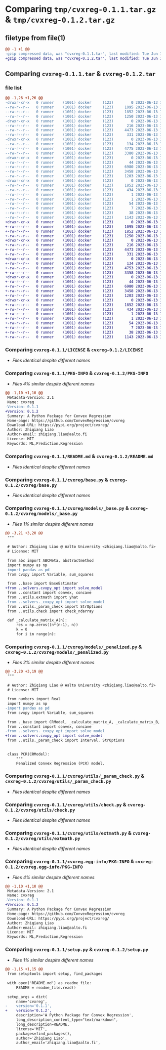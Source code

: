 # Comparing `tmp/cvxreg-0.1.1.tar.gz` & `tmp/cvxreg-0.1.2.tar.gz`

## filetype from file(1)

```diff
@@ -1 +1 @@
-gzip compressed data, was "cvxreg-0.1.1.tar", last modified: Tue Jun 13 14:58:18 2023, max compression
+gzip compressed data, was "cvxreg-0.1.2.tar", last modified: Tue Jun 13 15:21:05 2023, max compression
```

## Comparing `cvxreg-0.1.1.tar` & `cvxreg-0.1.2.tar`

### file list

```diff
@@ -1,26 +1,26 @@
-drwxr-xr-x   0 runner    (1001) docker     (123)        0 2023-06-13 14:58:18.185999 cvxreg-0.1.1/
--rw-r--r--   0 runner    (1001) docker     (123)     1095 2023-06-13 14:58:06.000000 cvxreg-0.1.1/LICENSE
--rw-r--r--   0 runner    (1001) docker     (123)     1852 2023-06-13 14:58:18.185999 cvxreg-0.1.1/PKG-INFO
--rw-r--r--   0 runner    (1001) docker     (123)     1250 2023-06-13 14:58:06.000000 cvxreg-0.1.1/README.md
-drwxr-xr-x   0 runner    (1001) docker     (123)        0 2023-06-13 14:58:18.181998 cvxreg-0.1.1/cvxreg/
--rw-r--r--   0 runner    (1001) docker     (123)      216 2023-06-13 14:58:06.000000 cvxreg-0.1.1/cvxreg/__init__.py
--rw-r--r--   0 runner    (1001) docker     (123)     4473 2023-06-13 14:58:06.000000 cvxreg-0.1.1/cvxreg/base.py
--rw-r--r--   0 runner    (1001) docker     (123)      331 2023-06-13 14:58:06.000000 cvxreg-0.1.1/cvxreg/constant.py
-drwxr-xr-x   0 runner    (1001) docker     (123)        0 2023-06-13 14:58:18.185999 cvxreg-0.1.1/cvxreg/models/
--rw-r--r--   0 runner    (1001) docker     (123)      134 2023-06-13 14:58:06.000000 cvxreg-0.1.1/cvxreg/models/__init__.py
--rw-r--r--   0 runner    (1001) docker     (123)     4775 2023-06-13 14:58:06.000000 cvxreg-0.1.1/cvxreg/models/_base.py
--rw-r--r--   0 runner    (1001) docker     (123)     3380 2023-06-13 14:58:06.000000 cvxreg-0.1.1/cvxreg/models/_penalized.py
-drwxr-xr-x   0 runner    (1001) docker     (123)        0 2023-06-13 14:58:18.185999 cvxreg-0.1.1/cvxreg/utils/
--rw-r--r--   0 runner    (1001) docker     (123)       44 2023-06-13 14:58:06.000000 cvxreg-0.1.1/cvxreg/utils/__init__.py
--rw-r--r--   0 runner    (1001) docker     (123)     6980 2023-06-13 14:58:06.000000 cvxreg-0.1.1/cvxreg/utils/_param_check.py
--rw-r--r--   0 runner    (1001) docker     (123)     3458 2023-06-13 14:58:06.000000 cvxreg-0.1.1/cvxreg/utils/check.py
--rw-r--r--   0 runner    (1001) docker     (123)     1203 2023-06-13 14:58:06.000000 cvxreg-0.1.1/cvxreg/utils/extmath.py
-drwxr-xr-x   0 runner    (1001) docker     (123)        0 2023-06-13 14:58:18.181998 cvxreg-0.1.1/cvxreg.egg-info/
--rw-r--r--   0 runner    (1001) docker     (123)     1852 2023-06-13 14:58:18.000000 cvxreg-0.1.1/cvxreg.egg-info/PKG-INFO
--rw-r--r--   0 runner    (1001) docker     (123)      434 2023-06-13 14:58:18.000000 cvxreg-0.1.1/cvxreg.egg-info/SOURCES.txt
--rw-r--r--   0 runner    (1001) docker     (123)        1 2023-06-13 14:58:18.000000 cvxreg-0.1.1/cvxreg.egg-info/dependency_links.txt
--rw-r--r--   0 runner    (1001) docker     (123)        1 2023-06-13 14:58:17.000000 cvxreg-0.1.1/cvxreg.egg-info/not-zip-safe
--rw-r--r--   0 runner    (1001) docker     (123)       54 2023-06-13 14:58:18.000000 cvxreg-0.1.1/cvxreg.egg-info/requires.txt
--rw-r--r--   0 runner    (1001) docker     (123)        7 2023-06-13 14:58:18.000000 cvxreg-0.1.1/cvxreg.egg-info/top_level.txt
--rw-r--r--   0 runner    (1001) docker     (123)       38 2023-06-13 14:58:18.185999 cvxreg-0.1.1/setup.cfg
--rw-r--r--   0 runner    (1001) docker     (123)     1143 2023-06-13 14:58:06.000000 cvxreg-0.1.1/setup.py
+drwxr-xr-x   0 runner    (1001) docker     (123)        0 2023-06-13 15:21:05.024247 cvxreg-0.1.2/
+-rw-r--r--   0 runner    (1001) docker     (123)     1095 2023-06-13 15:20:53.000000 cvxreg-0.1.2/LICENSE
+-rw-r--r--   0 runner    (1001) docker     (123)     1852 2023-06-13 15:21:05.024247 cvxreg-0.1.2/PKG-INFO
+-rw-r--r--   0 runner    (1001) docker     (123)     1250 2023-06-13 15:20:53.000000 cvxreg-0.1.2/README.md
+drwxr-xr-x   0 runner    (1001) docker     (123)        0 2023-06-13 15:21:05.020247 cvxreg-0.1.2/cvxreg/
+-rw-r--r--   0 runner    (1001) docker     (123)      216 2023-06-13 15:20:53.000000 cvxreg-0.1.2/cvxreg/__init__.py
+-rw-r--r--   0 runner    (1001) docker     (123)     4473 2023-06-13 15:20:53.000000 cvxreg-0.1.2/cvxreg/base.py
+-rw-r--r--   0 runner    (1001) docker     (123)      331 2023-06-13 15:20:53.000000 cvxreg-0.1.2/cvxreg/constant.py
+drwxr-xr-x   0 runner    (1001) docker     (123)        0 2023-06-13 15:21:05.020247 cvxreg-0.1.2/cvxreg/models/
+-rw-r--r--   0 runner    (1001) docker     (123)      134 2023-06-13 15:20:53.000000 cvxreg-0.1.2/cvxreg/models/__init__.py
+-rw-r--r--   0 runner    (1001) docker     (123)     4753 2023-06-13 15:20:53.000000 cvxreg-0.1.2/cvxreg/models/_base.py
+-rw-r--r--   0 runner    (1001) docker     (123)     3358 2023-06-13 15:20:53.000000 cvxreg-0.1.2/cvxreg/models/_penalized.py
+drwxr-xr-x   0 runner    (1001) docker     (123)        0 2023-06-13 15:21:05.024247 cvxreg-0.1.2/cvxreg/utils/
+-rw-r--r--   0 runner    (1001) docker     (123)       44 2023-06-13 15:20:53.000000 cvxreg-0.1.2/cvxreg/utils/__init__.py
+-rw-r--r--   0 runner    (1001) docker     (123)     6980 2023-06-13 15:20:53.000000 cvxreg-0.1.2/cvxreg/utils/_param_check.py
+-rw-r--r--   0 runner    (1001) docker     (123)     3458 2023-06-13 15:20:53.000000 cvxreg-0.1.2/cvxreg/utils/check.py
+-rw-r--r--   0 runner    (1001) docker     (123)     1203 2023-06-13 15:20:53.000000 cvxreg-0.1.2/cvxreg/utils/extmath.py
+drwxr-xr-x   0 runner    (1001) docker     (123)        0 2023-06-13 15:21:05.020247 cvxreg-0.1.2/cvxreg.egg-info/
+-rw-r--r--   0 runner    (1001) docker     (123)     1852 2023-06-13 15:21:05.000000 cvxreg-0.1.2/cvxreg.egg-info/PKG-INFO
+-rw-r--r--   0 runner    (1001) docker     (123)      434 2023-06-13 15:21:05.000000 cvxreg-0.1.2/cvxreg.egg-info/SOURCES.txt
+-rw-r--r--   0 runner    (1001) docker     (123)        1 2023-06-13 15:21:05.000000 cvxreg-0.1.2/cvxreg.egg-info/dependency_links.txt
+-rw-r--r--   0 runner    (1001) docker     (123)        1 2023-06-13 15:21:04.000000 cvxreg-0.1.2/cvxreg.egg-info/not-zip-safe
+-rw-r--r--   0 runner    (1001) docker     (123)       54 2023-06-13 15:21:05.000000 cvxreg-0.1.2/cvxreg.egg-info/requires.txt
+-rw-r--r--   0 runner    (1001) docker     (123)        7 2023-06-13 15:21:05.000000 cvxreg-0.1.2/cvxreg.egg-info/top_level.txt
+-rw-r--r--   0 runner    (1001) docker     (123)       38 2023-06-13 15:21:05.024247 cvxreg-0.1.2/setup.cfg
+-rw-r--r--   0 runner    (1001) docker     (123)     1143 2023-06-13 15:20:53.000000 cvxreg-0.1.2/setup.py
```

### Comparing `cvxreg-0.1.1/LICENSE` & `cvxreg-0.1.2/LICENSE`

 * *Files identical despite different names*

### Comparing `cvxreg-0.1.1/PKG-INFO` & `cvxreg-0.1.2/PKG-INFO`

 * *Files 4% similar despite different names*

```diff
@@ -1,10 +1,10 @@
 Metadata-Version: 2.1
 Name: cvxreg
-Version: 0.1.1
+Version: 0.1.2
 Summary: A Python Package for Convex Regression
 Home-page: https://github.com/ConvexRegression/cvxreg
 Download-URL: https://pypi.org/project/cvxreg/
 Author: Zhiqiang Liao
 Author-email: zhiqiang.liao@aalto.fi
 License: MIT
 Keywords: ML,Prediction,Regression
```

### Comparing `cvxreg-0.1.1/README.md` & `cvxreg-0.1.2/README.md`

 * *Files identical despite different names*

### Comparing `cvxreg-0.1.1/cvxreg/base.py` & `cvxreg-0.1.2/cvxreg/base.py`

 * *Files identical despite different names*

### Comparing `cvxreg-0.1.1/cvxreg/models/_base.py` & `cvxreg-0.1.2/cvxreg/models/_base.py`

 * *Files 1% similar despite different names*

```diff
@@ -3,21 +3,20 @@
 """
 
 # Author: Zhiqiang Liao @ Aalto University <zhiqiang.liao@aalto.fi>
 # License: MIT
 
 from abc import ABCMeta, abstractmethod
 import numpy as np
-import pandas as pd
 from cvxpy import Variable, sum_squares
 
 from ..base import BaseEstimator
+from ..solvers.cvxpy_opt import solve_model
 from ..constant import convex, concave
 from ..utils.extmath import yhat
-from ..solvers._cvxpy_opt import solve_model
 from ..utils._param_check import StrOptions
 from ..utils.check import check_ndarray
 
 def _calculate_matrix_A(n):
     res = np.zeros((n*(n-1), n))
     k = 0
     for i in range(n):
```

### Comparing `cvxreg-0.1.1/cvxreg/models/_penalized.py` & `cvxreg-0.1.2/cvxreg/models/_penalized.py`

 * *Files 2% similar despite different names*

```diff
@@ -3,20 +3,19 @@
 """
 
 # Author: Zhiqiang Liao @ Aalto University <zhiqiang.liao@aalto.fi>
 # License: MIT
 
 from numbers import Real
 import numpy as np
-import pandas as pd
 from cvxpy import Variable, sum_squares
 
 from ._base import CRModel, _calculate_matrix_A, _calculate_matrix_B, _shape_constraint
 from ..constant import convex, concave
-from ..solvers._cvxpy_opt import solve_model
+from ..solvers.cvxpy_opt import solve_model
 from ..utils._param_check import Interval, StrOptions
 
 
 class PCR(CRModel):
     """
     Penalized Convex Regression (PCR) model.
```

### Comparing `cvxreg-0.1.1/cvxreg/utils/_param_check.py` & `cvxreg-0.1.2/cvxreg/utils/_param_check.py`

 * *Files identical despite different names*

### Comparing `cvxreg-0.1.1/cvxreg/utils/check.py` & `cvxreg-0.1.2/cvxreg/utils/check.py`

 * *Files identical despite different names*

### Comparing `cvxreg-0.1.1/cvxreg/utils/extmath.py` & `cvxreg-0.1.2/cvxreg/utils/extmath.py`

 * *Files identical despite different names*

### Comparing `cvxreg-0.1.1/cvxreg.egg-info/PKG-INFO` & `cvxreg-0.1.2/cvxreg.egg-info/PKG-INFO`

 * *Files 4% similar despite different names*

```diff
@@ -1,10 +1,10 @@
 Metadata-Version: 2.1
 Name: cvxreg
-Version: 0.1.1
+Version: 0.1.2
 Summary: A Python Package for Convex Regression
 Home-page: https://github.com/ConvexRegression/cvxreg
 Download-URL: https://pypi.org/project/cvxreg/
 Author: Zhiqiang Liao
 Author-email: zhiqiang.liao@aalto.fi
 License: MIT
 Keywords: ML,Prediction,Regression
```

### Comparing `cvxreg-0.1.1/setup.py` & `cvxreg-0.1.2/setup.py`

 * *Files 1% similar despite different names*

```diff
@@ -1,15 +1,15 @@
 from setuptools import setup, find_packages
 
 with open('README.md') as readme_file:
     README = readme_file.read()
 
 setup_args = dict(
     name='cvxreg',
-    version='0.1.1',
+    version='0.1.2',
     description='A Python Package for Convex Regression',
     long_description_content_type="text/markdown",
     long_description=README,
     license='MIT',
     packages=find_packages(),
     author='Zhiqiang Liao',
     author_email='zhiqiang.liao@aalto.fi',
```

